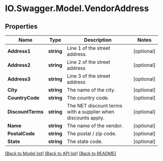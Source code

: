 # IO.Swagger.Model.VendorAddress
## Properties

Name | Type | Description | Notes
------------ | ------------- | ------------- | -------------
**Address1** | **string** | Line 1 of the street address. | [optional] 
**Address2** | **string** | Line 2 of the street address | [optional] 
**Address3** | **string** | Line 3 of the street address | [optional] 
**City** | **string** | The name of the city. | [optional] 
**CountryCode** | **string** | The country code. | [optional] 
**DiscountTerms** | **string** | The NET discount terms with a supplier when discounts apply. | [optional] 
**Name** | **string** | The name of the vendor. | [optional] 
**PostalCode** | **string** | The postal / zip code. | [optional] 
**State** | **string** | The state code. | [optional] 

[[Back to Model list]](../README.md#documentation-for-models) [[Back to API list]](../README.md#documentation-for-api-endpoints) [[Back to README]](../README.md)

